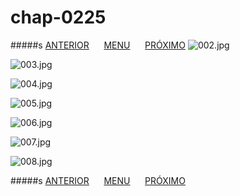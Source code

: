 # chap-0225
#####s [ANTERIOR](/chap-0224/readme.md)&nbsp;&nbsp;&nbsp;&nbsp;&nbsp;&nbsp;[MENU](/readme.md)&nbsp;&nbsp;&nbsp;&nbsp;&nbsp;&nbsp;[PRÓXIMO](/chap-0226/readme.md)
![002.jpg](002.jpg)

![003.jpg](003.jpg)

![004.jpg](004.jpg)

![005.jpg](005.jpg)

![006.jpg](006.jpg)

![007.jpg](007.jpg)

![008.jpg](008.jpg)

#####s [ANTERIOR](/chap-0224/readme.md)&nbsp;&nbsp;&nbsp;&nbsp;&nbsp;&nbsp;[MENU](/readme.md)&nbsp;&nbsp;&nbsp;&nbsp;&nbsp;&nbsp;[PRÓXIMO](/chap-0226/readme.md)
